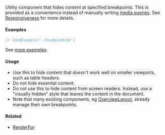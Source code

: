 Utility component that hides content at specified breakpoints. This is provided as a convenience instead of
manually writing [media queries](https://developer.mozilla.org/en-US/docs/Web/CSS/Media_Queries/Using_media_queries).
See [Responsiveness](#!/Responsiveness) for more details.

#### Examples

```jsx
// loadExample('./exampleHide')
```

See [more examples](http://ui.zenefits.com/app/stories/?selectedKind=theme|HideFor).

#### Usage

- Use this to hide content that doesn't work well on smaller viewports, such as table headers.
- Do not hide essential content.
- Do not use this to hide content from screen readers. Instead, use a "visually hidden" style that leaves the content
  in the document.
- Note that many existing components, eg [OverviewLayout](#!/OverviewLayout), already manage their own breakpoints.

#### Related

- [RenderFor](#!/RenderFor)
